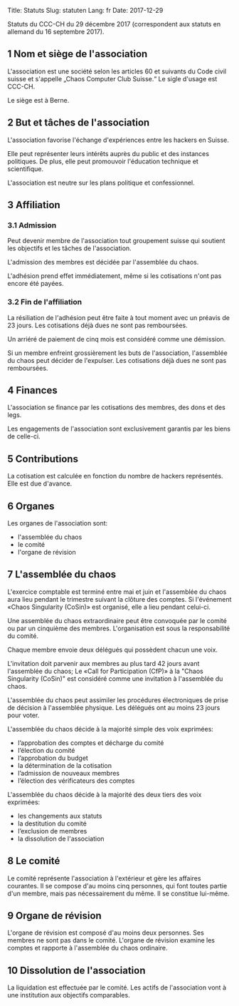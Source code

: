 Title: Statuts
Slug: statuten
Lang: fr
Date: 2017-12-29

Statuts du CCC-CH du 29 décembre 2017 (correspondent aux statuts en allemand du 16 septembre 2017).

## 1 Nom et siège de l'association

L'association est une société selon les articles 60 et suivants du Code civil suisse et s'appelle „Chaos Computer Club Suisse.“ Le sigle d'usage est CCC-CH.

Le siège est à Berne.

## 2 But et tâches de l'association

L'association favorise l'échange d'expériences entre les hackers en Suisse.

Elle peut représenter leurs intérêts auprès du public et des instances politiques. De plus, elle peut promouvoir l'éducation technique et scientifique.

L'association est neutre sur les plans politique et confessionnel.

## 3 Affiliation

### 3.1 Admission

Peut devenir membre de l'association tout groupement suisse qui soutient les objectifs et les tâches de l'association.

L'admission des membres est décidée par l'assemblée du chaos.

L'adhésion prend effet immédiatement, même si les cotisations n'ont pas encore été payées.

### 3.2 Fin de l'affiliation

La résiliation de l'adhésion peut être faite à tout moment avec un préavis de 23 jours. Les cotisations déjà dues ne sont pas remboursées.

Un arriéré de paiement de cinq mois est considéré comme une démission.

Si un membre enfreint grossièrement les buts de l'association, l'assemblée du chaos peut décider de l'expulser. Les cotisations déjà dues ne sont pas remboursées.

## 4 Finances

L'association se finance par les cotisations des membres, des dons et des legs.

Les engagements de l'association sont exclusivement garantis par les biens de celle-ci.

## 5 Contributions

La cotisation est calculée en fonction du nombre de hackers représentés. Elle est due d'avance.

## 6 Organes

Les organes de l'association sont:

- l'assemblée du chaos
- le comité
- l'organe de révision

## 7 L'assemblée du chaos

L'exercice comptable est terminé entre mai et juin et l'assemblée du chaos aura lieu pendant le trimestre suivant la clôture des comptes. Si l'événement «Chaos Singularity (CoSin)» est organisé, elle a lieu pendant celui-ci.

Une assemblée du chaos extraordinaire peut être convoquée par le comité ou par un cinquième des membres. L'organisation est sous la responsabilité du comité.

Chaque membre envoie deux délégués qui possèdent chacun une voix.

L'invitation doit parvenir aux membres au plus tard 42 jours avant l'assemblée du chaos; Le «Call for Participation (CfP)» à la "Chaos Singularity (CoSin)" est considéré comme une invitation à l'assemblée du chaos.

L'assemblée du chaos peut assimiler les procédures électroniques de prise de décision à l'assemblée physique. Les délégués ont au moins 23 jours pour voter.

L'assemblée du chaos décide à la majorité simple des voix exprimées:

- l’approbation des comptes et décharge du comité
- l’élection du comité
- l’approbation du budget
- la détermination de la cotisation
- l’admission de nouveaux membres
- l’élection des vérificateurs des comptes

L'assemblée du chaos décide à la majorité des deux tiers des voix exprimées:

- les changements aux statuts
- la destitution du comité
- l’exclusion de membres
- la dissolution de l'association

## 8 Le comité

Le comité représente l'association à l'extérieur et gère les affaires courantes. Il se compose d'au moins cinq personnes, qui font toutes partie d'un membre, mais pas nécessairement du même. Il se constitue lui-même.


## 9 Organe de révision

L'organe de révision est composé d'au moins deux personnes. Ses membres ne sont pas dans le comité. L'organe de révision examine les comptes et rapporte à l'assemblée du chaos ordinaire.


## 10 Dissolution de l'association

La liquidation est effectuée par le comité. Les actifs de l'association vont à une institution aux objectifs comparables.
